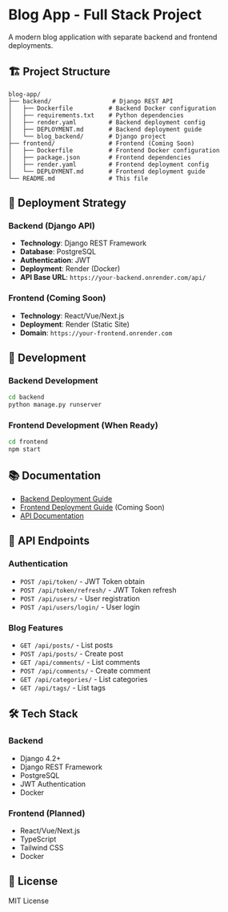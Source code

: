 # Blog App - Full Stack Project

A modern blog application with separate backend and frontend deployments.

## 🏗️ Project Structure

```
blog-app/
├── backend/                 # Django REST API
│   ├── Dockerfile          # Backend Docker configuration
│   ├── requirements.txt    # Python dependencies
│   ├── render.yaml         # Backend deployment config
│   ├── DEPLOYMENT.md       # Backend deployment guide
│   └── blog_backend/       # Django project
├── frontend/               # Frontend (Coming Soon)
│   ├── Dockerfile          # Frontend Docker configuration
│   ├── package.json        # Frontend dependencies
│   ├── render.yaml         # Frontend deployment config
│   └── DEPLOYMENT.md       # Frontend deployment guide
└── README.md               # This file
```

## 🚀 Deployment Strategy

### Backend (Django API)
- **Technology**: Django REST Framework
- **Database**: PostgreSQL
- **Authentication**: JWT
- **Deployment**: Render (Docker)
- **API Base URL**: `https://your-backend.onrender.com/api/`

### Frontend (Coming Soon)
- **Technology**: React/Vue/Next.js
- **Deployment**: Render (Static Site)
- **Domain**: `https://your-frontend.onrender.com`

## 🔧 Development

### Backend Development
```bash
cd backend
python manage.py runserver
```

### Frontend Development (When Ready)
```bash
cd frontend
npm start
```

## 📚 Documentation

- [Backend Deployment Guide](./backend/DEPLOYMENT.md)
- [Frontend Deployment Guide](./frontend/DEPLOYMENT.md) (Coming Soon)
- [API Documentation](./backend/doc/api-design.md)

## 🔗 API Endpoints

### Authentication
- `POST /api/token/` - JWT Token obtain
- `POST /api/token/refresh/` - JWT Token refresh
- `POST /api/users/` - User registration
- `POST /api/users/login/` - User login

### Blog Features
- `GET /api/posts/` - List posts
- `POST /api/posts/` - Create post
- `GET /api/comments/` - List comments
- `POST /api/comments/` - Create comment
- `GET /api/categories/` - List categories
- `GET /api/tags/` - List tags

## 🛠️ Tech Stack

### Backend
- Django 4.2+
- Django REST Framework
- PostgreSQL
- JWT Authentication
- Docker

### Frontend (Planned)
- React/Vue/Next.js
- TypeScript
- Tailwind CSS
- Docker

## 📝 License

MIT License 
